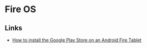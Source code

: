 # Fire OS

## Links

-   [How to install the Google Play Store on an Android Fire Tablet](https://www.howtogeek.com/232726/how-to-install-the-google-play-store-on-your-amazon-fire-tablet/ "How to Install the Google Play Store on the Amazon Fire Tablet or Fire HD 8")
